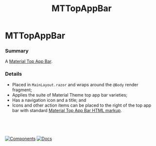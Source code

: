 ﻿---
uid: C.MTTopAppBar
title: MTTopAppBar
---
# MTTopAppBar

### Summary

A [Material Top App Bar](https://material.io/develop/web/components/top-app-bar/).

### Details

- Placed in `MainLayout.razor` and wraps around the `@Body` render fragment;
- Applies the suite of Material Theme top app bar varieties;
- Has a navigation icon and a title; and
- Icons and other action items can be placed to the right of the top app bar with standard [Material Top App Bar HTML markup](https://material.io/develop/web/components/top-app-bar/).

&nbsp;

&nbsp;

[![Components](https://img.shields.io/static/v1?label=Components&message=Core&color=blue)](xref:A.CoreComponents)
[![Docs](https://img.shields.io/static/v1?label=API%20Documentation&message=MTTopAppBar&color=brightgreen)](xref:BlazorMdc.MTTopAppBar)